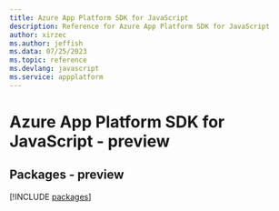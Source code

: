 ```yaml
---
title: Azure App Platform SDK for JavaScript
description: Reference for Azure App Platform SDK for JavaScript
author: xirzec
ms.author: jeffish
ms.data: 07/25/2023
ms.topic: reference
ms.devlang: javascript
ms.service: appplatform
---
```

# Azure App Platform SDK for JavaScript - preview
## Packages - preview
[!INCLUDE [packages](app-platform-index.md)]